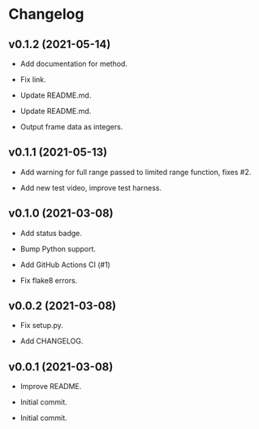 # Changelog


## v0.1.2 (2021-05-14)

* Add documentation for method.

* Fix link.

* Update README.md.

* Update README.md.

* Output frame data as integers.


## v0.1.1 (2021-05-13)

* Add warning for full range passed to limited range function, fixes #2.

* Add new test video, improve test harness.


## v0.1.0 (2021-03-08)

* Add status badge.

* Bump Python support.

* Add GitHub Actions CI (#1)

* Fix flake8 errors.


## v0.0.2 (2021-03-08)

* Fix setup.py.

* Add CHANGELOG.


## v0.0.1 (2021-03-08)

* Improve README.

* Initial commit.

* Initial commit.


